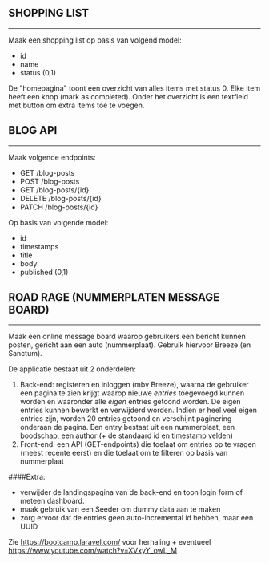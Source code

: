 ## SHOPPING LIST
----------------

Maak een shopping list op basis van volgend model:
- id
- name
- status (0,1)

De "homepagina" toont een overzicht van alles items met status 0.
Elke item heeft een knop (mark as completed).
Onder het overzicht is een textfield met button om extra items toe te voegen.


## BLOG API
-----------

Maak volgende endpoints:

- GET /blog-posts
- POST /blog-posts
- GET /blog-posts/{id}
- DELETE /blog-posts/{id}
- PATCH /blog-posts/{id}

Op basis van volgende model:
- id
- timestamps
- title
- body
- published (0,1)


## ROAD RAGE (NUMMERPLATEN MESSAGE BOARD)
-----------------------------------------

Maak een online message board waarop gebruikers een bericht kunnen posten, gericht aan een auto (nummerplaat). Gebruik hiervoor Breeze (en Sanctum).

De applicatie bestaat uit 2 onderdelen:
1. Back-end: registeren en inloggen (mbv Breeze), waarna de gebruiker een pagina te zien krijgt waarop nieuwe _entries_ toegevoegd kunnen worden en waaronder alle *eigen* entries getoond worden. De eigen entries kunnen bewerkt en verwijderd worden. Indien er heel veel eigen entries zijn, worden 20 entries getoond en verschijnt paginering onderaan de pagina. Een entry bestaat uit een nummerplaat, een boodschap, een author (+ de standaard id en timestamp velden)
2. Front-end: een API (GET-endpoints) die toelaat om entries op te vragen (meest recente eerst) en die toelaat om te filteren op basis van nummerplaat

####Extra: 
- verwijder de landingspagina van de back-end en toon login form of meteen dashboard.
- maak gebruik van een Seeder om dummy data aan te maken
- zorg ervoor dat de entries geen auto-incremental id hebben, maar een UUID


Zie https://bootcamp.laravel.com/ voor herhaling + eventueel https://www.youtube.com/watch?v=XVxyY_owL_M